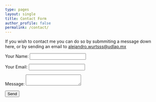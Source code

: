 ```yaml
---
type: pages
layout: single
title: Contact Form
author_profile: false
permalink: /contact/
---
```

If you wish to contact me you can do so by submmiting a message down here, or by sending an email to alejandro.wurtsss@udlap.mx

<form name="contact" method="POST" netlify>
  <p>
    <label>Your Name: <input type="text" name="name" /></label>   
  </p>
  <p>
    <label>Your Email: <input type="email" name="email" /></label>
  </p>
  <p>
    <label>Message: <textarea name="message"></textarea></label>
  </p>
  <p>
    <button type="submit">Send</button>
  </p>
</form>